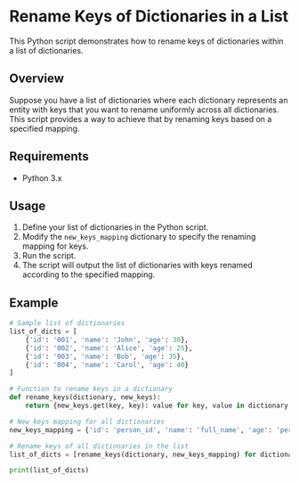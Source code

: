 # Rename Keys of Dictionaries in a List

This Python script demonstrates how to rename keys of dictionaries within a list of dictionaries.

## Overview

Suppose you have a list of dictionaries where each dictionary represents an entity with keys that you want to rename uniformly across all dictionaries. This script provides a way to achieve that by renaming keys based on a specified mapping.

## Requirements

- Python 3.x

## Usage

1. Define your list of dictionaries in the Python script.
2. Modify the `new_keys_mapping` dictionary to specify the renaming mapping for keys.
3. Run the script.
4. The script will output the list of dictionaries with keys renamed according to the specified mapping.

## Example

```python
# Sample list of dictionaries
list_of_dicts = [
    {'id': '001', 'name': 'John', 'age': 30},
    {'id': '002', 'name': 'Alice', 'age': 25},
    {'id': '003', 'name': 'Bob', 'age': 35},
    {'id': '004', 'name': 'Carol', 'age': 40}
]

# Function to rename keys in a dictionary
def rename_keys(dictionary, new_keys):
    return {new_keys.get(key, key): value for key, value in dictionary.items()}

# New keys mapping for all dictionaries
new_keys_mapping = {'id': 'person_id', 'name': 'full_name', 'age': 'person_age'}

# Rename keys of all dictionaries in the list
list_of_dicts = [rename_keys(dictionary, new_keys_mapping) for dictionary in list_of_dicts]

print(list_of_dicts)
